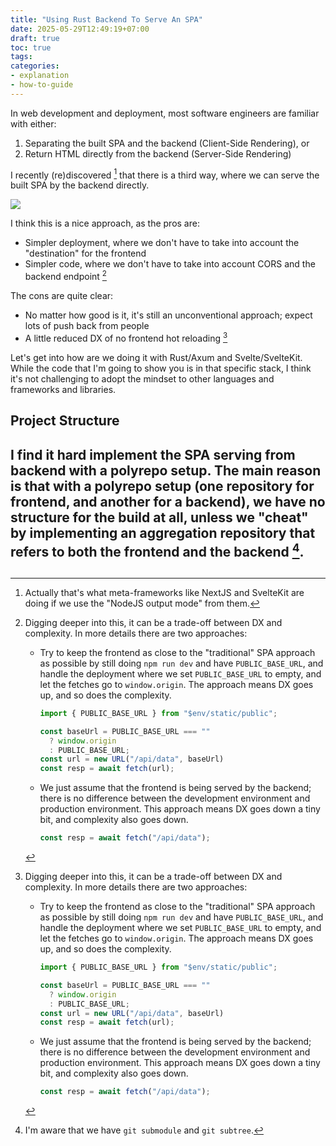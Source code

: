 ```yaml
---
title: "Using Rust Backend To Serve An SPA"
date: 2025-05-29T12:49:19+07:00
draft: true
toc: true
tags:
categories:
- explanation
- how-to-guide
---
```


In web development and deployment, most software engineers are familiar with
either:

1. Separating the built SPA and the backend (Client-Side Rendering), or
2. Return HTML directly from the backend (Server-Side Rendering)

I recently (re)discovered [^rediscovered] that there is a third way, where we
can serve the built SPA by the backend directly.

![](../images/rust-backend-spa.webp)

I think this is a nice approach, as the pros are:

- Simpler deployment, where we don't have to take into account the "destination"
  for the frontend
- Simpler code, where we don't have to take into account CORS and the backend
  endpoint [^simpler-code]

The cons are quite clear:

- No matter how good is it, it's still an unconventional approach; expect lots
  of push back from people
- A little reduced DX of no frontend hot reloading [^simpler-code]

Let's get into how are we doing it with Rust/Axum and Svelte/SvelteKit. While
the code that I'm going to show you is in that specific stack, I think it's not
challenging to adopt the mindset to other languages and frameworks and
libraries.

## Project Structure

I find it hard implement the SPA serving from backend with a polyrepo setup. The
main reason is that with a polyrepo setup (one repository for frontend, and
another for a backend), we have no structure for the build at all, unless we
"cheat" by implementing an aggregation repository that refers to both the
frontend and the backend [^polyrepo-tool].
- 


## 

[^rediscovered]: Actually that's what meta-frameworks like NextJS and SvelteKit
    are doing if we use the "NodeJS output mode" from them.
[^simpler-code]: Digging deeper into this, it can be a trade-off between DX and
    complexity. In more details there are two approaches:

    - Try to keep the frontend as close to the "traditional" SPA approach as
      possible by still doing `npm run dev` and have `PUBLIC_BASE_URL`, and
      handle the deployment where we set `PUBLIC_BASE_URL` to empty, and let the
      fetches go to `window.origin`. The approach means DX goes up, and so does
      the complexity.

      ```ts
      import { PUBLIC_BASE_URL } from "$env/static/public";

      const baseUrl = PUBLIC_BASE_URL === ""
        ? window.origin
        : PUBLIC_BASE_URL;
      const url = new URL("/api/data", baseUrl)
      const resp = await fetch(url);
      ```

    - We just assume that the frontend is being served by the backend; there is
      no difference between the development environment and production
      environment. This approach means DX goes down a tiny bit, and complexity
      also goes down.

      ```ts
      const resp = await fetch("/api/data");
      ```

[^polyrepo-tool]: I'm aware that we have `git submodule` and `git subtree`.
